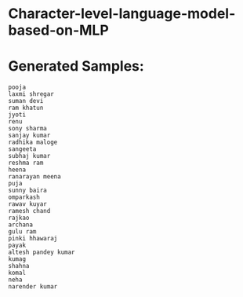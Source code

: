 # Character-level-language-model-based-on-MLP

# Generated Samples:

```
pooja
laxmi shregar
suman devi
ram khatun
jyoti
renu
sony sharma
sanjay kumar
radhika maloge
sangeeta
subhaj kumar
reshma ram
heena
ranarayan meena
puja
sunny baira
omparkash
rawav kuyar
ramesh chand
rajkao
archana
gulu ram
pinki hhawaraj
payak
altesh pandey kumar
kumag
shahna
komal
neha
narender kumar
```
